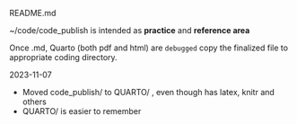 README.md

~/code/code_publish is intended as **practice** and **reference area**

Once .md, Quarto (both pdf and html) are `debugged`   copy the finalized file to appropriate coding directory.


2023-11-07
-   Moved code_publish/ to QUARTO/  , even though has latex, knitr and others
-   QUARTO/ is easier to remember
